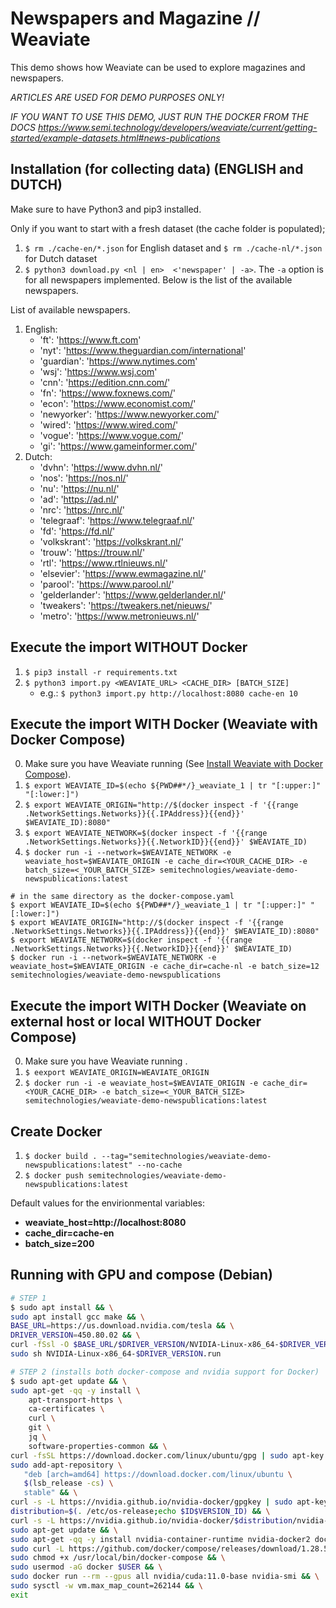 # Newspapers and Magazine // Weaviate

This demo shows how Weaviate can be used to explore magazines and newspapers.

_ARTICLES ARE USED FOR DEMO PURPOSES ONLY!_

_IF YOU WANT TO USE THIS DEMO, JUST RUN THE DOCKER FROM THE DOCS https://www.semi.technology/developers/weaviate/current/getting-started/example-datasets.html#news-publications_

## Installation (for collecting data) (ENGLISH and DUTCH)

Make sure to have Python3 and pip3 installed.

Only if you want to start with a fresh dataset (the cache folder is populated);

1. `$ rm ./cache-en/*.json` for English dataset and `$ rm ./cache-nl/*.json` for Dutch dataset
2. `$ python3 download.py <nl | en>  <'newspaper' | -a>`. The `-a` option is for all newspapers implemented. Below is the list of the available newspapers.

List of available newspapers.
1. English:
    - 'ft': 'https://www.ft.com'
    - 'nyt': 'https://www.theguardian.com/international'
    - 'guardian': 'https://www.nytimes.com'
    - 'wsj': 'https://www.wsj.com'
    - 'cnn': 'https://edition.cnn.com/'
    - 'fn': 'https://www.foxnews.com/'
    - 'econ': 'https://www.economist.com/'
    - 'newyorker': 'https://www.newyorker.com/'
    - 'wired': 'https://www.wired.com/'
    - 'vogue': 'https://www.vogue.com/'
    - 'gi': 'https://www.gameinformer.com/'
2. Dutch:
    - 'dvhn': 'https://www.dvhn.nl/'
    - 'nos': 'https://nos.nl/'
    - 'nu': 'https://nu.nl/'
    - 'ad': 'https://ad.nl/'
    - 'nrc': 'https://nrc.nl/'
    - 'telegraaf': 'https://www.telegraaf.nl/'
    - 'fd': 'https://fd.nl/'
    - 'volkskrant': 'https://volkskrant.nl/'
    - 'trouw': 'https://trouw.nl/'
    - 'rtl': 'https://www.rtlnieuws.nl/'
    - 'elsevier': 'https://www.ewmagazine.nl/'
    - 'parool': 'https://www.parool.nl/'
    - 'gelderlander': 'https://www.gelderlander.nl/'
    - 'tweakers': 'https://tweakers.net/nieuws/'
    - 'metro': 'https://www.metronieuws.nl/'

## Execute the import WITHOUT Docker

1. `$ pip3 install -r requirements.txt`
2. `$ python3 import.py <WEAVIATE_URL> <CACHE_DIR> [BATCH_SIZE]`
    - e.g.: `$ python3 import.py http://localhost:8080 cache-en 10`

## Execute the import WITH Docker (Weaviate with Docker Compose) 

0. Make sure you have Weaviate running (See [Install Weaviate with Docker Compose](https://www.semi.technology/developers/weaviate/current/getting-started/installation.html#docker-compose "Docker Compose")).
1. `$ export WEAVIATE_ID=$(echo ${PWD##*/}_weaviate_1 | tr "[:upper:]" "[:lower:]")`
2. `$ export WEAVIATE_ORIGIN="http://$(docker inspect -f '{{range .NetworkSettings.Networks}}{{.IPAddress}}{{end}}' $WEAVIATE_ID):8080"`
3. `$ export WEAVIATE_NETWORK=$(docker inspect -f '{{range .NetworkSettings.Networks}}{{.NetworkID}}{{end}}' $WEAVIATE_ID)`
4. `$ docker run -i --network=$WEAVIATE_NETWORK -e weaviate_host=$WEAVIATE_ORIGIN -e cache_dir=<YOUR_CACHE_DIR> -e batch_size=<_YOUR_BATCH_SIZE> semitechnologies/weaviate-demo-newspublications:latest`

```
# in the same directory as the docker-compose.yaml
$ export WEAVIATE_ID=$(echo ${PWD##*/}_weaviate_1 | tr "[:upper:]" "[:lower:]")
$ export WEAVIATE_ORIGIN="http://$(docker inspect -f '{{range .NetworkSettings.Networks}}{{.IPAddress}}{{end}}' $WEAVIATE_ID):8080"
$ export WEAVIATE_NETWORK=$(docker inspect -f '{{range .NetworkSettings.Networks}}{{.NetworkID}}{{end}}' $WEAVIATE_ID)
$ docker run -i --network=$WEAVIATE_NETWORK -e weaviate_host=$WEAVIATE_ORIGIN -e cache_dir=cache-nl -e batch_size=12 semitechnologies/weaviate-demo-newspublications
```

## Execute the import WITH Docker (Weaviate on external host or local WITHOUT Docker Compose) 

0. Make sure you have Weaviate running .
1. `$ eexport WEAVIATE_ORIGIN=WEAVIATE_ORIGIN`
4. `$ docker run -i -e weaviate_host=$WEAVIATE_ORIGIN -e cache_dir=<YOUR_CACHE_DIR> -e batch_size=<_YOUR_BATCH_SIZE> semitechnologies/weaviate-demo-newspublications:latest`

## Create Docker

1. `$ docker build . --tag="semitechnologies/weaviate-demo-newspublications:latest" --no-cache`
2. `$ docker push semitechnologies/weaviate-demo-newspublications:latest`

Default values for the envirionmental variables:
- **weaviate_host=http://localhost:8080**
- **cache_dir=cache-en**
- **batch_size=200**

## Running with GPU and compose (Debian)

```sh
# STEP 1
$ sudo apt install && \
sudo apt install gcc make && \
BASE_URL=https://us.download.nvidia.com/tesla && \
DRIVER_VERSION=450.80.02 && \
curl -fSsl -O $BASE_URL/$DRIVER_VERSION/NVIDIA-Linux-x86_64-$DRIVER_VERSION.run && \
sudo sh NVIDIA-Linux-x86_64-$DRIVER_VERSION.run
```

```sh
# STEP 2 (installs both docker-compose and nvidia support for Docker)
$ sudo apt-get update && \
sudo apt-get -qq -y install \
    apt-transport-https \
    ca-certificates \
    curl \
    git \
    jq \
    software-properties-common && \
curl -fsSL https://download.docker.com/linux/ubuntu/gpg | sudo apt-key add - && \
sudo add-apt-repository \
   "deb [arch=amd64] https://download.docker.com/linux/ubuntu \
   $(lsb_release -cs) \
   stable" && \
curl -s -L https://nvidia.github.io/nvidia-docker/gpgkey | sudo apt-key add - && \
distribution=$(. /etc/os-release;echo $ID$VERSION_ID) && \
curl -s -L https://nvidia.github.io/nvidia-docker/$distribution/nvidia-docker.list | sudo tee /etc/apt/sources.list.d/nvidia-docker.list && \
sudo apt-get update && \
sudo apt-get -qq -y install nvidia-container-runtime nvidia-docker2 docker-ce && \
sudo curl -L https://github.com/docker/compose/releases/download/1.28.5/docker-compose-`uname -s`-`uname -m` -o /usr/local/bin/docker-compose && \
sudo chmod +x /usr/local/bin/docker-compose && \
sudo usermod -aG docker $USER && \
sudo docker run --rm --gpus all nvidia/cuda:11.0-base nvidia-smi && \
sudo sysctl -w vm.max_map_count=262144 && \
exit
```
